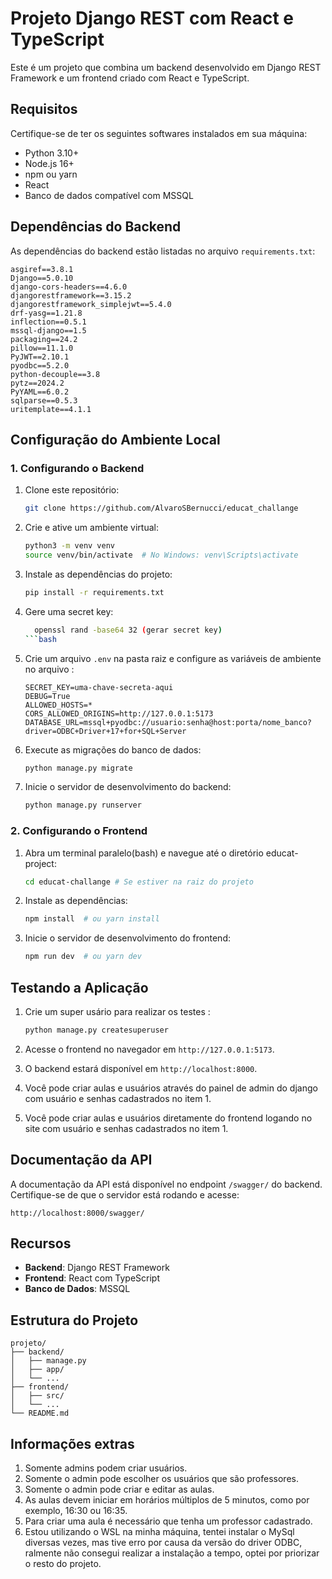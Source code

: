 # Projeto Django REST com React e TypeScript

Este é um projeto que combina um backend desenvolvido em Django REST Framework e um frontend criado com React e TypeScript.

## Requisitos

Certifique-se de ter os seguintes softwares instalados em sua máquina:

- Python 3.10+
- Node.js 16+
- npm ou yarn
- React
- Banco de dados compatível com MSSQL

## Dependências do Backend

As dependências do backend estão listadas no arquivo `requirements.txt`:

```plaintext
asgiref==3.8.1
Django==5.0.10
django-cors-headers==4.6.0
djangorestframework==3.15.2
djangorestframework_simplejwt==5.4.0
drf-yasg==1.21.8
inflection==0.5.1
mssql-django==1.5
packaging==24.2
pillow==11.1.0
PyJWT==2.10.1
pyodbc==5.2.0
python-decouple==3.8
pytz==2024.2
PyYAML==6.0.2
sqlparse==0.5.3
uritemplate==4.1.1
```

## Configuração do Ambiente Local

### 1. Configurando o Backend

1. Clone este repositório:

    ```bash
    git clone https://github.com/AlvaroSBernucci/educat_challange
    ```

2. Crie e ative um ambiente virtual:

    ```bash
    python3 -m venv venv
    source venv/bin/activate  # No Windows: venv\Scripts\activate
    ```

3. Instale as dependências do projeto:

    ```bash
    pip install -r requirements.txt
    ```

4.  Gere uma secret key:
   
    ```bash
      openssl rand -base64 32 (gerar secret key)
    ```bash

5. Crie um arquivo `.env` na pasta raiz e configure as variáveis de ambiente no arquivo :

    ```plaintext
    SECRET_KEY=uma-chave-secreta-aqui
    DEBUG=True
    ALLOWED_HOSTS=*
    CORS_ALLOWED_ORIGINS=http://127.0.0.1:5173
    DATABASE_URL=mssql+pyodbc://usuario:senha@host:porta/nome_banco?driver=ODBC+Driver+17+for+SQL+Server
    ```

6. Execute as migrações do banco de dados:

    ```bash
    python manage.py migrate
    ```

7. Inicie o servidor de desenvolvimento do backend:

    ```bash
    python manage.py runserver
    ```

### 2. Configurando o Frontend

1. Abra um terminal paralelo(bash) e navegue até o diretório educat-project:

    ```bash
    cd educat-challange # Se estiver na raiz do projeto
    ```

2. Instale as dependências:

    ```bash
    npm install  # ou yarn install
    ```


4. Inicie o servidor de desenvolvimento do frontend:

    ```bash
    npm run dev  # ou yarn dev
    ```

## Testando a Aplicação

1. Crie um super usário para realizar os testes :

    ```bash
    python manage.py createsuperuser
    ```
   
2. Acesse o frontend no navegador em `http://127.0.0.1:5173`.
3. O backend estará disponível em `http://localhost:8000`.
4. Você pode criar aulas e usuários através do painel de admin do django com usuário e senhas cadastrados no item 1.
5. Você pode criar aulas e usuários diretamente do frontend logando no site com usuário e senhas cadastrados no item 1.

## Documentação da API

A documentação da API está disponível no endpoint `/swagger/` do backend. Certifique-se de que o servidor está rodando e acesse:

```plaintext
http://localhost:8000/swagger/
```

## Recursos

- **Backend**: Django REST Framework
- **Frontend**: React com TypeScript
- **Banco de Dados**: MSSQL

## Estrutura do Projeto

```plaintext
projeto/
├── backend/
│   ├── manage.py
│   ├── app/
│   └── ...
├── frontend/
│   ├── src/
│   └── ...
└── README.md
```

## Informações extras

1) Somente admins podem criar usuários.
2) Somente o admin pode escolher os usuários que são professores.
3) Somente o admin pode criar e editar as aulas.
4) As aulas devem iniciar em horários múltiplos de 5 minutos, como por exemplo, 16:30 ou 16:35.
5) Para criar uma aula é necessário que tenha um professor cadastrado.
6) Estou utilizando o WSL na minha máquina, tentei instalar o MySql diversas vezes, mas tive erro por causa da versão do driver ODBC, ralmente não consegui realizar a instalação a tempo, optei por priorizar o resto do projeto.

